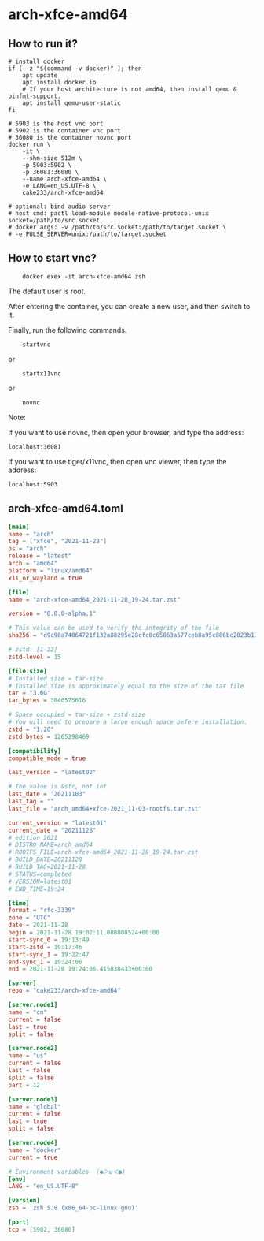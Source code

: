 # arch-xfce-amd64

## How to run it?

```shell
# install docker
if [ -z "$(command -v docker)" ]; then
    apt update
    apt install docker.io
    # If your host architecture is not amd64, then install qemu & binfmt-support.
    apt install qemu-user-static
fi

# 5903 is the host vnc port
# 5902 is the container vnc port
# 36080 is the container novnc port
docker run \
    -it \
    --shm-size 512m \
    -p 5903:5902 \
    -p 36081:36080 \
    --name arch-xfce-amd64 \
    -e LANG=en_US.UTF-8 \
    cake233/arch-xfce-amd64

# optional: bind audio server
# host cmd: pactl load-module module-native-protocol-unix socket=/path/to/src.socket
# docker args: -v /path/to/src.socket:/path/to/target.socket \
# -e PULSE_SERVER=unix:/path/to/target.socket

```

## How to start vnc?

```shell
    docker exex -it arch-xfce-amd64 zsh
```

The default user is root.

After entering the container, you can create a new user, and then switch to it.

Finally, run the following commands.

```shell
    startvnc
```

or

```shell
    startx11vnc
```

or

```shell
    novnc
```

Note:

If you want to use novnc, then open your browser, and type the address:

```
localhost:36081
```

If you want to use tiger/x11vnc, then open vnc viewer, then type the address:

```
localhost:5903
```

## arch-xfce-amd64.toml

```toml
[main]
name = "arch"
tag = ["xfce", "2021-11-28"]
os = "arch"
release = "latest"
arch = "amd64"
platform = "linux/amd64"
x11_or_wayland = true

[file]
name = "arch-xfce-amd64_2021-11-28_19-24.tar.zst"

version = "0.0.0-alpha.1"

# This value can be used to verify the integrity of the file
sha256 = "d9c90a74064721f132a88295e28cfc0c65863a577ceb8a95c886bc2023b139c4"

# zstd: [1-22]
zstd-level = 15

[file.size]
# Installed size ≈ tar-size
# Installed size is approximately equal to the size of the tar file
tar = "3.6G"
tar_bytes = 3846575616

# Space occupied ≈ tar-size + zstd-size
# You will need to prepare a large enough space before installation.
zstd = "1.2G"
zstd_bytes = 1265298469

[compatibility]
compatible_mode = true

last_version = "latest02"

# The value is &str, not int
last_date = "20211103"
last_tag = ""
last_file = "arch_amd64+xfce-2021_11-03-rootfs.tar.zst"

current_version = "latest01"
current_date = "20211128"
# edition 2021
# DISTRO_NAME=arch_amd64
# ROOTFS_FILE=arch-xfce-amd64_2021-11-28_19-24.tar.zst
# BUILD_DATE=20211128
# BUILD_TAG=2021-11-28
# STATUS=completed
# VERSION=latest01
# END_TIME=19:24

[time]
format = "rfc-3339"
zone = "UTC"
date = 2021-11-28
begin = 2021-11-28 19:02:11.080808524+00:00
start-sync_0 = 19:13:49
start-zstd = 19:17:46
start-sync_1 = 19:22:47
end-sync_1 = 19:24:06
end = 2021-11-28 19:24:06.415838433+00:00

[server]
repo = "cake233/arch-xfce-amd64"

[server.node1]
name = "cn"
current = false
last = true
split = false

[server.node2]
name = "us"
current = false
last = false
split = false
part = 12

[server.node3]
name = "global"
current = false
last = true
split = false

[server.node4]
name = "docker"
current = true

# Environment variables  (●＞ω＜●)
[env]
LANG = "en_US.UTF-8"

[version]
zsh = 'zsh 5.8 (x86_64-pc-linux-gnu)'

[port]
tcp = [5902, 36080]
```
